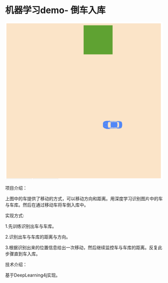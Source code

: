 # 机器学习demo- 倒车入库


![](./demo.png)

项目介绍：

上图中的车提供了移动的方式，可以移动方向和距离。用深度学习识别图片中的车与车库。然后在通过移动车将车倒入库中。


实现方式:

1.先训练识别出车与车库。

2.识别出车与车库的距离与方向。

3.根据识别出来的位置信息给出一次移动，然后继续监控车与车库的距离。反复此步骤直到车入库。




技术介绍：

基于DeepLearning4j实现。

